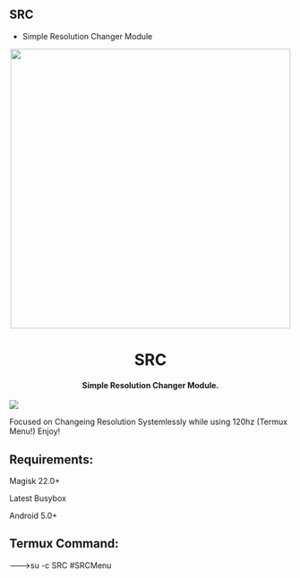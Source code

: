 ## SRC
* Simple Resolution Changer Module


<p align="center"><a href="https://t.me/AndroidRootModulesCommunity"><img src="https://i.imgur.com/ohbJeBK.png" width="500"></a></p>  

 <h1 align="center"><b> SRC </b></h1> 

 <h4 align="center">Simple Resolution Changer Module.</h4>

 <a href="https://t.me/AndroidRootModulesCommunity"><img src="https://img.shields.io/badge/Join-Telegram%20Channel-red.svg?logo=Telegram"></a>

Focused on Changeing Resolution Systemlessly while using 120hz (Termux Menu!) Enjoy!

## Requirements:

Magisk 22.0+

Latest Busybox

Android 5.0+

## Termux Command:

--->su -c SRC #SRCMenu

